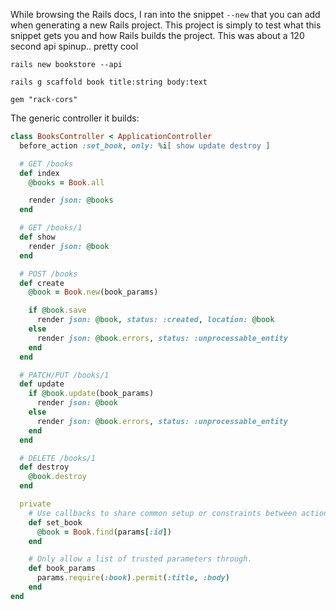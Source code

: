 While browsing the Rails docs, I ran into the snippet `--new` that you can add when generating a new Rails project.
This project is simply to test what this snippet gets you and how Rails builds the project.
This was about a 120 second api spinup.. pretty cool

`
rails new bookstore --api
`

`
rails g scaffold book title:string body:text
`

`
gem "rack-cors"
`

The generic controller it builds:

```ruby
class BooksController < ApplicationController
  before_action :set_book, only: %i[ show update destroy ]

  # GET /books
  def index
    @books = Book.all

    render json: @books
  end

  # GET /books/1
  def show
    render json: @book
  end

  # POST /books
  def create
    @book = Book.new(book_params)

    if @book.save
      render json: @book, status: :created, location: @book
    else
      render json: @book.errors, status: :unprocessable_entity
    end
  end

  # PATCH/PUT /books/1
  def update
    if @book.update(book_params)
      render json: @book
    else
      render json: @book.errors, status: :unprocessable_entity
    end
  end

  # DELETE /books/1
  def destroy
    @book.destroy
  end

  private
    # Use callbacks to share common setup or constraints between actions.
    def set_book
      @book = Book.find(params[:id])
    end

    # Only allow a list of trusted parameters through.
    def book_params
      params.require(:book).permit(:title, :body)
    end
end

```
